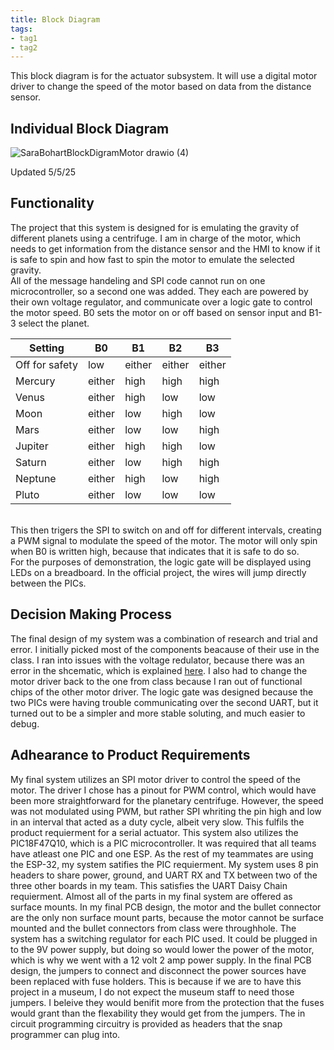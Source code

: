 ```yaml
---
title: Block Diagram
tags:
- tag1
- tag2
---
```

This block diagram is for the actuator subsystem. It will use a digital motor driver to change the speed of the motor based on data from the distance sensor.
## Individual Block Diagram
![SaraBohartBlockDigramMotor drawio (4)](https://github.com/user-attachments/assets/2c7853fb-b3d5-4b63-83ab-6c8d1916eebb)

Updated 5/5/25
## Functionality
The project that this system is designed for is emulating the gravity of different planets using a centrifuge. I am in charge of the motor, which needs to get information from the distance sensor and the HMI to know if it is safe to spin and how fast to spin the motor to emulate the selected gravity. <br>
All of the message handeling and SPI code cannot run on one microcontroller, so a second one was added. They each are powered by their own voltage regulator, and communicate over a logic gate to control the motor speed. B0 sets the motor on or off based on sensor input and B1-3 select the planet. <br>

|Setting|B0|B1|B2|B3|
|-------|---|---|---|---|
|Off for safety|low|either|either|either|
|Mercury|either|high|high|high|
|Venus|either|high|low|low|
|Moon|either|low|high|low|
|Mars|either|low|low|high|
|Jupiter|either|high|high|low|
|Saturn|either|low|high|high|
|Neptune|either|high|low|high|
|Pluto|either|low|low|low|

<br>
This then trigers the SPI to switch on and off for different intervals, creating a PWM signal to modulate the speed of the motor. The motor will only spin when B0 is written high, because that indicates that it is safe to do so. <br>
For the purposes of demonstration, the logic gate will be displayed using LEDs on a breadboard. In the official project, the wires will jump directly between the PICs.

## Decision Making Process
The final design of my system was a combination of research and trial and error. I initially picked most of the components beacause of their use in the class. I ran into issues with the voltage redulator, because there was an error in the shcematic, which is explained [here](https://sarabohart.github.io/Schematic%20and%20PCB/#new-schematic-zip). I also had to change the motor driver back to the one from class because I ran out of functional chips of the other motor driver. The logic gate was designed because the two PICs were having trouble communicating over the second UART, but it turned out to be a simpler and more stable soluting, and much easier to debug.

## Adhearance to Product Requirements
My final system utilizes an SPI motor driver to control the speed of the motor. The driver I chose has a pinout for PWM control, which would have been more straightforward for the planetary centrifuge. However, the speed was not modulated using PWM, but rather SPI whriting the pin high and low in an interval that acted as a duty cycle, albeit very slow. This fulfils the product requierment for a serial actuator.
This system also utilizes the PIC18F47Q10, which is a PIC microcontroller. It was required that all teams have atleast one PIC and one ESP. As the rest of my teammates are using the ESP-32, my system satifies the PIC requierment. 
My system uses 8 pin headers to share power, ground, and UART RX and TX between two of the three other boards in my team. This satisfies the UART Daisy Chain requierment. 
Almost all of the parts in my final system are offered as surface mounts. In my final PCB design, the motor and the bullet connector are the only non surface mount parts, because the motor cannot be surface mounted and the bullet connectors from class were throughhole. 
The system has a switching regulator for each PIC used. It could be plugged in to the 9V power supply, but doing so would lower the power of the motor, which is why we went with a 12 volt 2 amp power supply. In the final PCB design, the jumpers to connect and disconnect the power sources have been replaced with fuse holders. This is because if we are to have this project in a museum, I do not expect the museum staff to need those jumpers. I beleive they would benifit more from the protection that the fuses would grant than the flexability they would get from the jumpers. 
The in circuit programming circuitry is provided as headers that the snap programmer can plug into.
